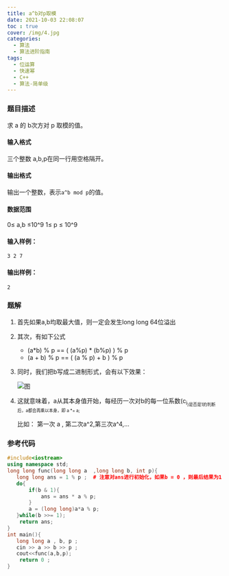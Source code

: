 ```yaml
---
title: a^b对p取模
date: 2021-10-03 22:08:07
toc : true
cover: /img/4.jpg
categories: 
  - 算法
  - 算法进阶指南
tags: 
  - 位运算
  - 快速幂
  - C++
  - 算法-简单级
---
```


### 题目描述

求 a 的 b次方对 p 取模的值。<!-- more -->

#### 输入格式

三个整数 a,b,p在同一行用空格隔开。

#### 输出格式

输出一个整数，表示`a^b mod p`的值。

#### 数据范围

0≤ a,b ≤10^9 
1≤ p ≤ 10^9     

#### 输入样例：

```
3 2 7
```

#### 输出样例：

```
2
```

### **题解**

1. 首先如果a,b均取最大值，则一定会发生long long 64位溢出

2. 其次，有如下公式

   * (a*b) % p  == ( (a%p) * (b%p) ) % p
   * (a + b) % p == ( (a % p) + b ) % p

3. 同时，我们把b写成二进制形式，会有以下效果：

   ![图](/img/sf01.jpg)
   
4. 这就意味着，a从其本身值开始，每经历一次对b的每一位系数(c<sub>i<sub>)是否是1的判断后，a都会再乘以本身，即  a *= a;

   比如：  第一次 a , 第二次a^2,第三次a^4,...

### 参考代码

```c++
#include<iostream>
using namespace std;
long long func(long long a  ,long long b, int p){
   long long ans = 1 % p ;  # 注意对ans进行初始化，如果b = 0 ，则最后结果为1
   do{
       if(b & 1){
           ans = ans * a % p;
       }
       a = (long long)a*a % p;
   }while(b >>= 1);
    return ans;
}
int main(){
   long long a , b, p ;
   cin >> a >> b >> p ;
   cout<<func(a,b,p);
    return 0 ;
}
```



